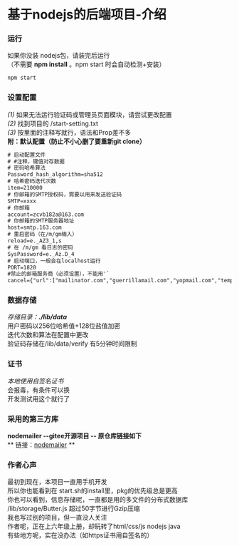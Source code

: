 # 基于nodejs的后端项目-介绍
### 运行 
如果你没装 nodejs包，请装完后运行  
（不需要 **npm install** 。npm start 时会自动检测+安装）
```bash
npm start
```

### 设置配置  
*(1)* 如果无法运行验证码或管理员页面模块，请尝试更改配置   
*(2)* 找到项目的 /start-setting.txt  
*(3)* 按里面的注释写就行，语法和Prop差不多  
**附：默认配置（防止不小心删了要重新git clone）**  
```txt
# 启动配置文件
# #注释，键值对存数据
# 密码哈希算法
Password_hash_algorithm=sha512
# 哈希密码迭代次数
item=210000
# 你邮箱的SMTP授权码，需要以用来发送验证码
SMTP=xxxx
# 你邮箱
account=zcvb182a@163.com
# 你邮箱的SMTP服务器地址
host=smtp.163.com
# 重启密码（在/m/gm输入）
reload=e._AZ3_1,s
# 在 /m/gm 看日志的密码
SysPassword=e._Az.D_4
# 启动端口，一般会在localhost运行
PORT=1820
#禁止的邮箱服务商（必须设置），不能用'`
cancel={"url":["mailinator.com","guerrillamail.com","yopmail.com","temp-mail.org","10minutemail.com","maildrop.cc","throwawaymail.com","tempail.com","trashmail.com","fakeinbox.com"]}
```
### 数据存储  
*存储目录：<b>./lib/data</b>*  
用户密码以256位哈希值+128位盐值加密  
迭代次数和算法在配置中更改  
验证码存储在/lib/data/verify 有5分钟时间限制  
### 证书
  
*本地使用自签名证书*  
会报毒，有条件可以换  
开发测试用这个就行了  

### 采用的第三方库

**nodemailer  --gitee开源项目 -- 原仓库链接如下**  
** 链接：[nodemailer](https://nodemailer.com)  **  

### 作者心声

最初到现在，本项目一直用手机开发  
所以你也能看到在 start.sh的install里，pkg的优先级总是更高  
你也可以看到，信息存储呢，一直都是用的多文件的分布式数据库  
/lib/storage/Butter.js 超过50字节进行Gzip压缩  
我也写过别的项目，但一直没人关注  
作者呢，正在上六年级上册，却玩转了html/css/js nodejs java  
有些地方呢，实在没办法（如https证书用自签名的）  